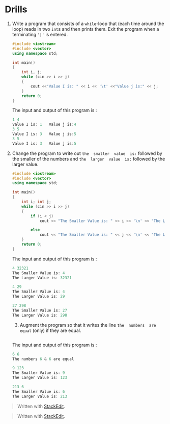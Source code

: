 # Drills

1.  Write a program that consists of a  `while`-loop that (each time around the loop) reads in two  `int`s and then prints them. Exit the program when a terminating  `'|'`  is entered.

	```cpp
	#include <iostream>
	#include <vector>
	using namespace std;

	int main()
	{
		int i, j;
		while (cin >> i >> j)
		{
			cout <<"Value I is: " << i << '\t' <<"Value j is:" << j;
		}
		return 0;
	}
	```
	The input and output of this program is :

	```cpp
	1 4
	Value I is: 1   Value j is:4
	3 5
	Value I is: 3   Value j is:5
	3 5
	Value I is: 3   Value j is:5
	```
	
2.  Change the program to write out  `the  smaller  value  is:`  followed by the smaller of the numbers and  `the  larger  value  is:`  followed by the larger value.

	```cpp
	#include <iostream>
	#include <vector>
	using namespace std;

	int main()
	{
		int i; int j;
		while (cin >> i >> j)
		{
			if (i < j)
				cout << "The Smaller Value is: " << i << '\n' << "The Larger Value is: " << j<<"\n\n";

			else
				cout << "The Smaller Value is: " << j << '\n' << "The Larger Value is: " << i << "\n\n";
		}
		return 0;
	}
	```
	The input and output of this program is :

	```cpp
	4 32321
	The Smaller Value is: 4
	The Larger Value is: 32321

	4 29
	The Smaller Value is: 4
	The Larger Value is: 29

	27 298
	The Smaller Value is: 27
	The Larger Value is: 298
	```
	3.   Augment the program so that it writes the line  `the  numbers  are  equal`  (only) if they are equal.

	```cpp
	
	```
	The input and output of this program is :

	```cpp
	6 6
	The numbers 6 & 6 are equal

	9 123
	The Smaller Value is: 9
	The Larger Value is: 123

	213 6
	The Smaller Value is: 6
	The Larger Value is: 213
	```

> Written with [StackEdit](https://stackedit.io/).


> Written with [StackEdit](https://stackedit.io/).
<!--stackedit_data:
eyJoaXN0b3J5IjpbLTEwODMxMDM1ODksMTQyMzI5NTIxMCwtND
MyODQwMDYzXX0=
-->